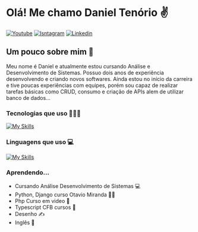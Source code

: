 <h1 align="left">Olá! Me chamo Daniel Tenório ✌️</h1>

[![Youtube](https://img.shields.io/badge/YouTube-FF0000?style=for-the-badge&logo=youtube&logoColor=white)](https://www.youtube.com/@danielbatata1817/videos)
[![Isntagram](https://img.shields.io/badge/Instagram-E4405F?style=for-the-badge&logo=instagram&logoColor=white)](https://www.instagram.com/danieltenorio35/)
[![Linkedin](https://img.shields.io/badge/LinkedIn-0077B5?style=for-the-badge&logo=linkedin&logoColor=white)](https://www.linkedin.com/in/daniel-tenório-6471b0244/)

<h2 align="left">Um pouco sobre mim 💫</h2>
Meu nome é Daniel e atualmente estou cursando Análise e Desenvolvimento de Sistemas. Possuo dois anos de experiência desenvolvendo e criando novos softwares. Ainda estou no início da carreira e tive poucas experiências com equipes, porém sou capaz de realizar tarefas básicas como CRUD, consumo e criação de APIs alem de utilizar banco de dados...

### Tecnologias que uso 🧑🏻‍💻

[![My Skills](https://skillicons.dev/icons?i=discord,ps,figma,vscode,github,git,vite&theme=dark)](https://skillicons.dev)

### Linguagens que uso 💻

[![My Skills](https://skillicons.dev/icons?i=docker,mysql,py,django,html,css,bootstrap,js,ts,react&theme=dark)](https://skillicons.dev)

### Aprendendo...
- Cursando Análise Desenvolvimento de Sistemas 💻
- Python, Django curso Otavio Miranda 🧑‍💻
- Php Curso em video 🖖
- Typescript CFB cursos 🖖
- Desenho ✍️
- Inglês 🔴
